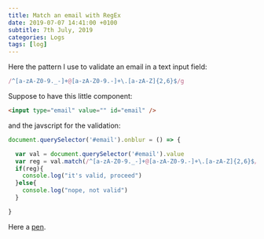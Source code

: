 ```yaml
---
title: Match an email with RegEx
date: 2019-07-07 14:41:00 +0100
subtitle: 7th July, 2019
categories: Logs
tags: [log]
---
```


Here the pattern I use to validate an email in a text input field:

```js
/^[a-zA-Z0-9._-]+@[a-zA-Z0-9.-]+\.[a-zA-Z]{2,6}$/g
```

Suppose to have this little component:

```html
<input type="email" value="" id="email" />
```

and the javscript for the validation:

```js
document.querySelector('#email').onblur = () => {

  var val = document.querySelector('#email').value
  var reg = val.match(/^[a-zA-Z0-9._-]+@[a-zA-Z0-9.-]+\.[a-zA-Z]{2,6}$/g)
  if(reg){
    console.log("it's valid, proceed")
  }else{
    console.log("nope, not valid")
  }

}
```

Here a [pen](https://codepen.io/abusedmedia/pen/OeBpMM?editors=1011).

